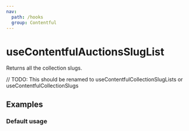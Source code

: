 ```yaml
---
nav:
  path: /hooks
  group: Contentful
---
```


# useContentfulAuctionsSlugList

Returns all the collection slugs.

// TODO: This should be renamed to useContentfulCollectionSlugLists or useContentfulCollectionSlugs

## Examples

### Default usage

<code src="./demo/demo1.tsx" />
